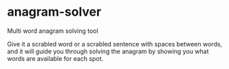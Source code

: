 # anagram-solver
Multi word anagram solving tool

Give it a scrabled word or a scrabled sentence with spaces between words, and it will guide you through solving the anagram by showing you what words are available for each spot.
